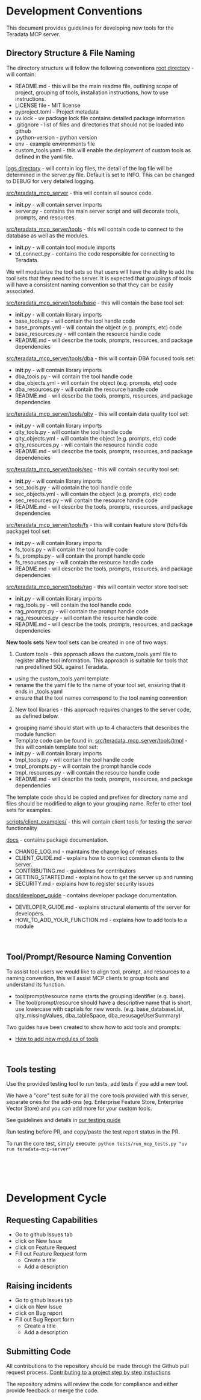 
# Development Conventions

This document provides guidelines for developing new tools for the Teradata MCP server.
<br>

## Directory Structure & File Naming

The directory structure will follow the following conventions
[root directory](./) - will contain:
- README.md - this will be the main readme file, outlining scope of project, grouping of tools, installation instructions, how to use instructions.
- LICENSE file - MIT license
- pyproject.toml - Project metadata
- uv.lock - uv package lock file contains detailed package information
- .gitignore - list of files and directories that should not be loaded into github
- .python-version - python version
- env - example environments file
- custom_tools.yaml - this will enable the deployment of custom tools as defined in the yaml file.

[logs directory](./logs/) - will contain log files, the detail of the log file will be determined in the server.py file.  Default is set to INFO.  This can be changed to DEBUG for very detailed logging.

[src/teradata_mcp_server](./src/teradata_mcp_server) - this will contain all source code.
- __init__.py - will contain server imports
- server.py - contains the main server script and will decorate tools, prompts, and resources.


[src/teradata_mcp_server/tools](./src/teradata_mcp_server/tools) - this will contain code to connect to the database as well as the modules.
- __init__.py - will contain tool module imports
- td_connect.py - contains the code responsible for connecting to Teradata.


We will modularize the tool sets so that users will have the ability to add the tool sets that they need to the server.  It is expected that groupings of tools will have a consistent naming convention so that they can be easily associated.  

[src/teradata_mcp_server/tools/base](./src/teradata_mcp_server/tools/base) - this will contain the base tool set:
- __init__.py - will contain library imports
- base_tools.py - will contain the tool handle code
- base_prompts.yml - will contain the object (e.g. prompts, etc) code
- base_resources.py - will contain the resource handle code
- README.md - will describe the tools, prompts, resources, and package dependencies

[src/teradata_mcp_server/tools/dba](./src/teradata_mcp_server/tools/dba) - this will contain DBA focused tools set:
- __init__.py - will contain library imports
- dba_tools.py - will contain the tool handle code
- dba_objects.yml - will contain the object (e.g. prompts, etc) code
- dba_resources.py - will contain the resource handle code
- README.md - will describe the tools, prompts, resources, and package dependencies

[src/teradata_mcp_server/tools/qlty](./src/teradata_mcp_server/tools/qlty) - this will contain data quality tool set:
- __init__.py - will contain library imports
- qlty_tools.py - will contain the tool handle code
- qlty_objects.yml - will contain the object (e.g. prompts, etc) code
- qlty_resources.py - will contain the resource handle code
- README.md - will describe the tools, prompts, resources, and package dependencies

[src/teradata_mcp_server/tools/sec](./src/teradata_mcp_server/tools/sec) - this will contain security tool set:
- __init__.py - will contain library imports
- sec_tools.py - will contain the tool handle code
- sec_objects.yml - will contain the object (e.g. prompts, etc) code
- sec_resources.py - will contain the resource handle code
- README.md - will describe the tools, prompts, resources, and package dependencies

[src/teradata_mcp_server/tools/fs](./src/teradata_mcp_server/tools/fs) - this will contain feature store (tdfs4ds package) tool set:
- __init__.py - will contain library imports
- fs_tools.py - will contain the tool handle code
- fs_prompts.py - will contain the prompt handle code
- fs_resources.py - will contain the resource handle code
- README.md - will describe the tools, prompts, resources, and package dependencies


[src/teradata_mcp_server/tools/rag](./src/teradata_mcp_server/tools/rag) - this will contain vector store tool set:
- __init__.py - will contain library imports
- rag_tools.py - will contain the tool handle code
- rag_prompts.py - will contain the prompt handle code
- rag_resources.py - will contain the resource handle code
- README.md - will describe the tools, prompts, resources, and package dependencies


**New tools sets**
New tool sets can be created in one of two ways:
1. Custom tools - this approach allows the custom_tools.yaml file to register allthe tool information.  This approach is suitable for tools that run predefined SQL against Teradata.
- using the custom_tools.yaml template 
- rename the the yaml file to the name of your tool set, ensuring that it ends in _tools.yaml
- ensure that the tool names correspond to the tool naming convention

2. New tool libraries - this approach requires changes to the server code, as defined below.
- grouping name should start with up to 4 characters that describes the module function
- Template code can be found in:
[src/teradata_mcp_server/tools/tmpl](./src/teradata_mcp_server/tools/tmpl) - this will contain template tool set:
- __init__.py - will contain library imports
- tmpl_tools.py - will contain the tool handle code
- tmpl_prompts.py - will contain the prompt handle code
- tmpl_resources.py - will contain the resource handle code
- README.md - will describe the tools, prompts, resources, and package dependencies

The template code should be copied and prefixes for directory name and files should be modified to align to your grouping name.  Refer to other tool sets for examples.

[scripts/client_examples/](./scripts/client_examples/) - this will contain client tools for testing the server functionality

[docs](./docs/) - contains package documentation.
- CHANGE_LOG.md - maintains the change log of releases.
- CLIENT_GUIDE.md - explains how to connect common clients to the server.
- CONTRIBUTING.md - guidelines for contributors
- GETTING_STARTED.md - explains how to get the server up and running
- SECURITY.md - explains how to register security issues

[docs/developer_guide](./docs/developer_guide) - contains developer package documentation.
- DEVELOPER_GUIDE.md - explains structural elements of the server for developers.
- HOW_TO_ADD_YOUR_FUNCTION.md - explains how to add tools to a module


<br>

## Tool/Prompt/Resource Naming Convention
To assist tool users we would like to align tool, prompt, and resources to a naming convention, this will assist MCP clients to group tools and understand its function.

- tool/prompt/resource name starts the grouping identifier (e.g. base).
- The tool/prompt/resource should have a descriptive name that is short, use lowercase with captials for new words.  (e.g. base_databaseList, qlty_missingValues, dba_tableSpace, dba_resusageUserSummary)

Two guides have been created to show how to add tools and prompts:
- [How to add new modules of tools](./HOW_TO_ADD_YOUR_FUNCTION.md)


<br>

## Tools testing

Use the provided testing tool to run tests, add tests if you add a new tool.

We have a "core" test suite for all the core tools provided with this server, separate ones for the add-ons (eg. Enterprise Feature Store, Enterprise Vector Store) and you can add more for your custom tools.

See guidelines and details in [our testing guide](/tests/README.md)

Run testing before PR, and copy/paste the test report status in the PR. 

To run the core test, simply execute:
`python tests/run_mcp_tests.py "uv run teradata-mcp-server"`

<br><br><br>

# Development Cycle

## Requesting Capabilities
- Go to github Issues tab
- click on New Issue
- click on Feature Request
- Fill out Feature Request form
    - Create a title
    - Add a description

## Raising incidents
- Go to github Issues tab
- click on New Issue
- click on Bug report
- Fill out Bug Report form
    - Create a title
    - Add a description


## Submitting Code
All contributions to the repository should be made through the Github pull request process.   [Contributing to a project step by step instuctions](https://docs.github.com/en/get-started/exploring-projects-on-github/contributing-to-a-project)

The repository admins will review the code for compliance and either provide feedback or merge the code.
